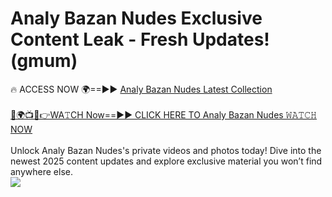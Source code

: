 # Analy Bazan Nudes Exclusive Content Leak - Fresh Updates! (gmum)

🔥 ACCESS NOW 🌍==►► <a href="https://tinyurl.com/2mz8nhtm" rel="nofollow">Analy Bazan Nudes Latest Collection</a>
<br><br>
[🔴🌍📺📱👉WA𝚃CH Now==►► CLICK HERE TO Analy Bazan Nudes 𝚆𝙰𝚃𝙲𝙷 NOW](https://tinyurl.com/2mz8nhtm)
<br><br>
Unlock Analy Bazan Nudes's private videos and photos today! Dive into the newest 2025 content updates and explore exclusive material you won’t find anywhere else.
<br>
<a href="https://tinyurl.com/2mz8nhtm" rel="nofollow" data-target="animated-image.originalLink"><img src="https://camo.githubusercontent.com/8a4f000d20f83aca3bf7ec5f350d767afa0574a8a352519fd8cfa583a6f93a33/68747470733a2f2f692e696d6775722e636f6d2f644a486b345a712e676966" data-canonical-src="https://i.imgur.com/dJHk4Zq.gif" style="max-width: 100%; display: inline-block;" data-target="animated-image.originalImage"></a>
<br>
